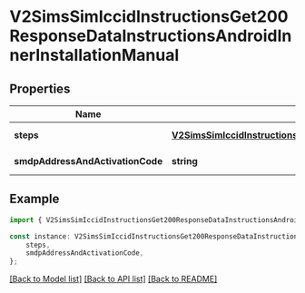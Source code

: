 # V2SimsSimIccidInstructionsGet200ResponseDataInstructionsAndroidInnerInstallationManual


## Properties

Name | Type | Description | Notes
------------ | ------------- | ------------- | -------------
**steps** | [**V2SimsSimIccidInstructionsGet200ResponseDataInstructionsAndroidInnerInstallationManualSteps**](V2SimsSimIccidInstructionsGet200ResponseDataInstructionsAndroidInnerInstallationManualSteps.md) |  | [default to undefined]
**smdpAddressAndActivationCode** | **string** |  | [default to undefined]

## Example

```typescript
import { V2SimsSimIccidInstructionsGet200ResponseDataInstructionsAndroidInnerInstallationManual } from '@airhalo/client';

const instance: V2SimsSimIccidInstructionsGet200ResponseDataInstructionsAndroidInnerInstallationManual = {
    steps,
    smdpAddressAndActivationCode,
};
```

[[Back to Model list]](../README.md#documentation-for-models) [[Back to API list]](../README.md#documentation-for-api-endpoints) [[Back to README]](../README.md)
